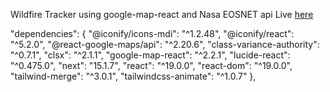 Wildfire Tracker using google-map-react and Nasa EOSNET api
Live [here]("https://wildifiretracker.netlify.app/")

"dependencies": {
    "@iconify/icons-mdi": "^1.2.48",
    "@iconify/react": "^5.2.0",
    "@react-google-maps/api": "^2.20.6",
    "class-variance-authority": "^0.7.1",
    "clsx": "^2.1.1",
    "google-map-react": "^2.2.1",
    "lucide-react": "^0.475.0",
    "next": "15.1.7",
    "react": "^19.0.0",
    "react-dom": "^19.0.0",
    "tailwind-merge": "^3.0.1",
    "tailwindcss-animate": "^1.0.7"
  },


